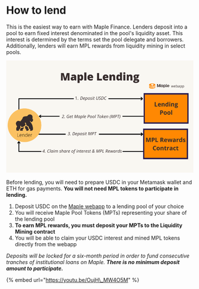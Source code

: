 # How to lend

This is the easiest way to earn with Maple Finance. Lenders deposit into a pool to earn fixed interest denominated in the pool's liquidity asset. This interest is determined by the terms set the pool delegate and borrowers. Additionally, lenders will earn MPL rewards from liquidity mining in select pools.

![](../.gitbook/assets/maple-lending.png)

Before lending, you will need to prepare USDC in your Metamask wallet and ETH for gas payments. **You will not need MPL tokens to participate in lending.**

1. Deposit USDC on the [Maple webapp](https://app.maple.finance/#/liquidity) to a lending pool of your choice
2. You will receive Maple Pool Tokens \(MPTs\) representing your share of the lending pool
3. **To earn MPL rewards, you must deposit your MPTs to the Liquidity Mining contract**
4. You will be able to claim your USDC interest and mined MPL tokens directly from the webapp

_Deposits will be locked for a six-month period in order to fund consecutive tranches of institutional loans on Maple. **There is no minimum deposit amount to participate.**_

{% embed url="https://youtu.be/OujH\_MW4O5M" %}

